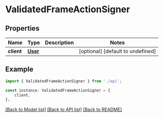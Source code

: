 # ValidatedFrameActionSigner


## Properties

Name | Type | Description | Notes
------------ | ------------- | ------------- | -------------
**client** | [**User**](User.md) |  | [optional] [default to undefined]

## Example

```typescript
import { ValidatedFrameActionSigner } from './api';

const instance: ValidatedFrameActionSigner = {
    client,
};
```

[[Back to Model list]](../README.md#documentation-for-models) [[Back to API list]](../README.md#documentation-for-api-endpoints) [[Back to README]](../README.md)

